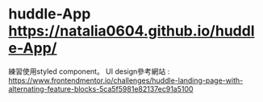 # huddle-App https://natalia0604.github.io/huddle-App/
練習使用styled component。
UI design參考網站 : https://www.frontendmentor.io/challenges/huddle-landing-page-with-alternating-feature-blocks-5ca5f5981e82137ec91a5100
